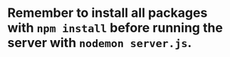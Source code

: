 # Remember to install all packages with `npm install` before running the server with `nodemon server.js`.
